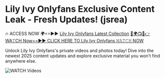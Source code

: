 # Lily Ivy Onlyfans Exclusive Content Leak - Fresh Updates! (jsrea)

🔥 ACCESS NOW 🌍==►► <a href="https://tinyurl.com/3fjeunct" rel="nofollow">Lily Ivy Onlyfans Latest Collection</a></h3>
[🔴🌍📺📱👉WA𝚃CH Now==►► CLICK HERE TO Lily Ivy Onlyfans 𝚆𝙰𝚃𝙲𝙷 NOW](https://tinyurl.com/3fjeunct)

Unlock Lily Ivy Onlyfans's private videos and photos today! Dive into the newest 2025 content updates and explore exclusive material you won’t find anywhere else.


<a href="https://tinyurl.com/3fjeunct" rel="nofollow" data-target="animated-image.originalLink"><img src="https://camo.githubusercontent.com/8a4f000d20f83aca3bf7ec5f350d767afa0574a8a352519fd8cfa583a6f93a33/68747470733a2f2f692e696d6775722e636f6d2f644a486b345a712e676966" alt="WATCH Videos" data-canonical-src="https://i.imgur.com/dJHk4Zq.gif" style="max-width: 100%; display: inline-block;" data-target="animated-image.originalImage"></a>

